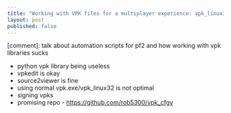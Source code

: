 ```yaml
---
title: "Working with VPK files for a multiplayer experience: vpk_linux32"
layout: post
published: false
---
```


[comment]: talk about automation scripts for pf2 and how working with vpk libraries sucks
- python vpk library being useless
- vpkedit is okay
- source2viewer is fine
- using normal vpk.exe/vpk_linux32 is not optimal
- signing vpks
- promising repo - https://github.com/rob5300/vpk_cfgy